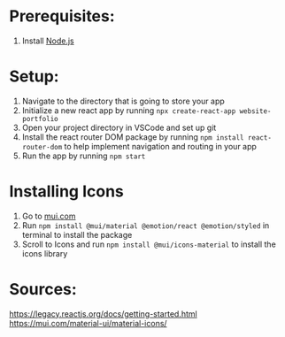 # Prerequisites:

1. Install [Node.js](https://nodejs.org/en)

# Setup:

1. Navigate to the directory that is going to store your app
2. Initialize a new react app by running `npx create-react-app website-portfolio`
3. Open your project directory in VSCode and set up git
4. Install the react router DOM package by running `npm install react-router-dom` to help implement navigation and routing in your app
5. Run the app by running `npm start`

# Installing Icons

1. Go to [mui.com](https://mui.com/material-ui/getting-started/installation/)
2. Run `npm install @mui/material @emotion/react @emotion/styled` in terminal to install the package
3. Scroll to Icons and run `npm install @mui/icons-material` to install the icons library

# Sources:

https://legacy.reactjs.org/docs/getting-started.html
https://mui.com/material-ui/material-icons/
